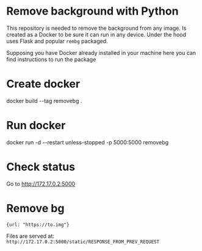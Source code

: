 # Remove background with Python

This repository is needed to remove the background from any image. Is created as a Docker to be sure it can run in any device. 
Under the hood uses Flask and popular `rembg` packaged.

Supposing you have Docker already installed in your machine here you can find instructions to run the package

# Create docker

docker build --tag removebg .

# Run docker

docker run -d --restart unless-stopped -p 5000:5000 removebg

# Check status

Go to http://172.17.0.2:5000

# Remove bg

```[POST] http://172.17.0.2:5000/remove
{url: "https://to.img"}
```
Files are served at: `http://172.17.0.2:5000/static/RESPONSE_FROM_PREV_REQUEST`

